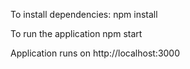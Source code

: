 To install dependencies:
npm install

To run the application 
npm start

Application runs on http://localhost:3000